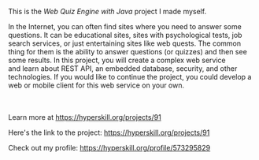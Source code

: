 This is the *Web Quiz Engine with Java* project I made myself.


<p>In the Internet, you can often find sites where you need to answer some questions. It can be educational sites, sites with psychological tests, job search services, or just entertaining sites like web quests. The common thing for them is the ability to answer questions (or quizzes) and then see some results. In this project, you will create a complex web service and learn about REST API, an embedded database, security, and other technologies. If you would like to continue the project, you could develop a web or mobile client for this web service on your own. </p><br/><br/>Learn more at <a href="https://hyperskill.org/projects/91?utm_source=ide&utm_medium=ide&utm_campaign=ide&utm_content=project-card">https://hyperskill.org/projects/91</a>

Here's the link to the project: https://hyperskill.org/projects/91

Check out my profile: https://hyperskill.org/profile/573295829